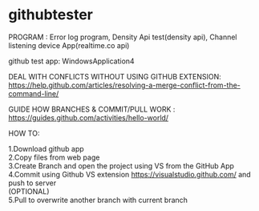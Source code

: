 # githubtester

PROGRAM : 
Error log program, Density Api test(density api), Channel listening device App(realtime.co api)

github test app:
WindowsApplication4

DEAL WITH CONFLICTS WITHOUT USING GITHUB EXTENSION:
https://help.github.com/articles/resolving-a-merge-conflict-from-the-command-line/

GUIDE HOW BRANCHES & COMMIT/PULL WORK :
https://guides.github.com/activities/hello-world/ 

HOW TO:

1.Download github app  
2.Copy files from web page  
3.Create Branch and open the project using VS from the GitHub App  
4.Commit using Github VS extension https://visualstudio.github.com/ and push to server  
(OPTIONAL)  
5.Pull to overwrite another branch with current branch  
